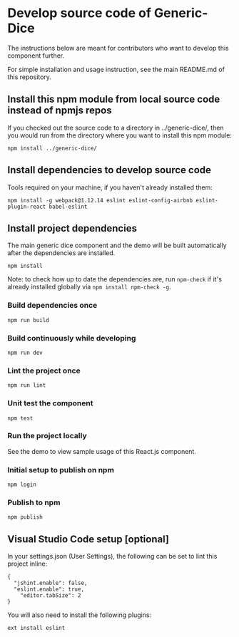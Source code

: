 # Develop source code of Generic-Dice

The instructions below are meant for contributors who want to develop this component further.

For simple installation and usage instruction, see the main README.md of this repository.

## Install this npm module from local source code instead of npmjs repos

If you checked out the source code to a directory in ../generic-dice/, then you would run from the directory where you want to install this npm module:

```
npm install ../generic-dice/
```

## Install dependencies to develop source code

Tools required on your machine, if you haven't already installed them:

```
npm install -g webpack@1.12.14 eslint eslint-config-airbnb eslint-plugin-react babel-eslint
```

## Install project dependencies

The main generic dice component and the demo will be built automatically after the dependencies are installed.

```
npm install
```

Note: to check how up to date the dependencies are, run `npm-check` if it's already installed globally via `npm install npm-check -g`.

### Build dependencies once

```
npm run build
```

### Build continuously while developing

```
npm run dev
```

### Lint the project once

```
npm run lint
```

### Unit test the component

```
npm test
```

### Run the project locally

See the demo to view sample usage of this React.js component.

### Initial setup to publish on npm

```
npm login
```

### Publish to npm

```
npm publish
```

## Visual Studio Code setup [optional]

In your settings.json (User Settings), the following can be set to lint this project inline:

```
{
  "jshint.enable": false,
  "eslint.enable": true,
	"editor.tabSize": 2
}
```

You will also need to install the following plugins:

```
ext install eslint
```
